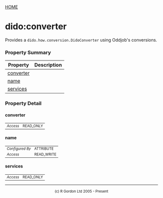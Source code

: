 [HOME](../../../README.md)
# dido:converter

Provides a `dido.how.conversion.DidoConverter` using Oddjob's conversions.

### Property Summary

| Property | Description |
| -------- | ----------- |
| [converter](#propertyconverter) |  | 
| [name](#propertyname) |  | 
| [services](#propertyservices) |  | 


### Property Detail
#### converter <a name="propertyconverter"></a>

<table style='font-size:smaller'>
      <tr><td><i>Access</i></td><td>READ_ONLY</td></tr>
</table>



#### name <a name="propertyname"></a>

<table style='font-size:smaller'>
      <tr><td><i>Configured By</i></td><td>ATTRIBUTE</td></tr>
      <tr><td><i>Access</i></td><td>READ_WRITE</td></tr>
</table>



#### services <a name="propertyservices"></a>

<table style='font-size:smaller'>
      <tr><td><i>Access</i></td><td>READ_ONLY</td></tr>
</table>




-----------------------

<div style='font-size: smaller; text-align: center;'>(c) R Gordon Ltd 2005 - Present</div>

